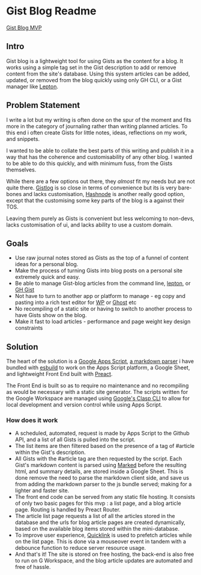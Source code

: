 # Gist Blog Readme

[Gist Blog MVP](https://monkfish-app-abpdm.ondigitalocean.app/)

## Intro
Gist blog is a lightweight tool for using Gists as the content for a blog. It works using a simple tag set in the Gist description to add or remove content from the site's database. Using this system articles can be added, updated, or removed from the blog quickly using only GH CLI, or a Gist manager like [Lepton](https://github.com/hackjutsu/Lepton).


## Problem Statement
I write a lot but my writing is often done on the spur of the moment and fits more in the category of journaling rather than writing planned articles. To this end i often create Gists for little notes, ideas, reflections on my work, and snippets.

I wanted to be able to collate the best parts of this writing and publish it in a way that has the coherence and customisability of any other blog. I wanted to be able to do this quickly, and with minimum fuss, from the Gists themselves.

While there are a few options out there, they _almost_ fit my needs but are not quite there. [Gistlog](https://gistlog.co/) is so close in terms of convenience but its is very bare-bones and lacks customisation, [Hashnode](https://hashnode.com/) is another really good option, except that the customising some key parts of the blog is a against their TOS.

Leaving them purely as Gists is convenient but less welcoming to non-devs, lacks customisation of ui, and lacks ability to use a custom domain.

## Goals 
- Use raw journal notes stored as Gists as the top of a funnel of content ideas for a personal blog.
- Make the process of turning Gists into blog posts on a personal site extremely quick and easy. 
- Be able to manage Gist-blog articles from the command line, [lepton](https://github.com/hackjutsu/Lepton), or [GH Gist](https://gist.github.com/)
- Not have to turn to another app or platform to manage - eg copy and pasting into a rich text editor for [WP](https://wordpress.com/) or [Ghost](https://ghost.org/) etc
- No recompiling of a static site or having to switch to another process to have Gists show on the blog.
- Make it fast to load articles - performance and page weight key design constraints

## Solution 
The heart of the solution is a [Google Apps Script](https://developers.google.com/apps-script), [a markdown parser](https://github.com/markedjs/marked) i have bundled with [esbuild](https://esbuild.github.io/) to work on the Apps Script platform, a Google Sheet, and lightweight Front End built with [Preact](https://github.com/preactjs/preact). 

The Front End is built so as to require no maintenance and no recompiling as would be necessary with a static site generator. The scripts written for the Google Workspace are managed using [Google's Clasp CLI](https://github.com/google/clasp) to allow for local development and version control while using Apps Script.

### How does it work
- A scheduled, automated, request is made by Apps Script to the Github API, and a list of all Gists is pulled into the script. 
- The list items are then filtered based on the presence of a tag of #article within the Gist's description. 
- All Gists with the #article tag are then requested by the script. Each Gist's markdown content is parsed using [Marked](https://github.com/markedjs/marked)  before the resulting html, and summary details, are stored inside a Google Sheet.  This is done remove the need to parse the markdown client side, and save us from adding the markdown parser to the js bundle served; making for a lighter and faster site. 
- The front end code can be served from any static file hosting. It consists of only two basic pages for this mvp :  a list page, and a blog article page. Routing is handled by Preact Router.
- The article list page requests a list of all the articles stored in the database and the urls for blog article pages are created dynamically, based on the available blog items stored within the mini-database.
- To improve user experience, [Quicklink](https://github.com/GoogleChromeLabs/quicklink) is used to prefetch articles while on the list page. This is done via a mouseover event in tandem with a debounce function to reduce server resource usage. 
- And that's it! The site is stored on free hosting, the back-end is also free to run on G Workspace, and the blog article updates are automated and free of hassle. 


